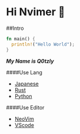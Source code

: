 # Hi Nvimer 👋

##Intro


```rust
fn main() {
  println!("Hello World");
}
```


***My Name is Q0tzly***

####Use Lang

  - [Japanese](https://tsunagarujp.bunka.go.jp/?lang_id=EN)
  - [Rust](https://www.rust-lang.org/)
  - [Python](https://www.python.jp/)

####Use Editor

  - [NeoVim](https://neovim.io/)
  - [VScode](https://vscode.dev/)
